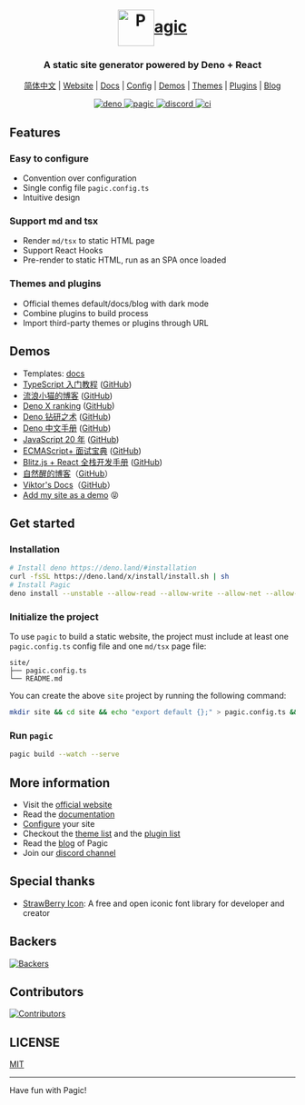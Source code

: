 <h1 align="center">
  <a href="https://pagic.org">
    <img alt="P" src="./pagic.org/assets/pagic_logo.png" width="64" align="center" />agic
  </a>
</h1>

<h3 align="center">
  A static site generator powered by Deno + React
</h3>
<p align="center">
  <a href="https://pagic.cn">简体中文</a> | <a href="https://pagic.org">Website</a> | <a href="https://pagic.org/docs/introduction.html">Docs</a> | <a href="https://pagic.org/docs/config.html">Config</a> | <a href="#demos">Demos</a> | <a href="https://pagic.org/themes/">Themes</a> | <a href="https://pagic.org/plugins/">Plugins</a> | <a href="https://pagic.org/blog/">Blog</a>
</p>
<p align="center">
  <a href="https://deno.land">
    <img src="https://img.shields.io/badge/Deno-1.8.2-brightgreen.svg?logo=deno" alt="deno" />
  </a>
  <a href="https://pagic.org">
    <img src="https://img.shields.io/badge/Pagic-v1.2.1-orange.svg" alt="pagic" />
  </a>
  <a href="https://discord.gg/vn3VvdUycW">
    <img src="https://img.shields.io/discord/785366263823335424" alt="discord" />
  </a>
  <a href="https://github.com/xcatliu/pagic/actions">
    <img src="https://github.com/xcatliu/pagic/workflows/ci/badge.svg" alt="ci" />
  </a>
</p>

## Features

### Easy to configure

- Convention over configuration
- Single config file `pagic.config.ts`
- Intuitive design

### Support md and tsx

- Render `md/tsx` to static HTML page
- Support React Hooks
- Pre-render to static HTML, run as an SPA once loaded

### Themes and plugins

- Official themes default/docs/blog with dark mode
- Combine plugins to build process
- Import third-party themes or plugins through URL

## Demos

- Templates: [docs](https://github.com/xcatliu/pagic_template_docs)
- [TypeScript 入门教程](https://ts.xcatliu.com/) ([GitHub](https://github.com/xcatliu/typescript-tutorial))
- [流浪小猫的博客](https://blog.xcatliu.com/) ([GitHub](https://github.com/xcatliu/blog))
- [Deno X ranking](https://yoshixmk.github.io/deno-x-ranking/) ([GitHub](https://github.com/yoshixmk/deno-x-ranking))
- [Deno 钻研之术](https://deno-tutorial.js.org/) ([GitHub](https://github.com/hylerrix/deno-tutorial))
- [Deno 中文手册](https://manual.deno.js.cn/) ([GitHub](https://github.com/denocn/deno_manual))
- [JavaScript 20 年](https://cn.history.js.org/) ([GitHub](https://github.com/doodlewind/jshistory-cn))
- [ECMAScript+ 面试宝典](https://es-interview.js.org/) ([GitHub](https://github.com/hylerrix/es-interview))
- [Blitz.js + React 全栈开发手册](https://blitzjs-tutorial.js.org/) ([GitHub](https://github.com/hylerrix/blitzjs-tutorial))
- [自然醒的博客](https://blog.shenfq.com/)（[GitHub](https://github.com/Shenfq/blog)）
- [Viktor's Docs](https://docs.itdongdong.com/)（[GitHub](https://github.com/ViktorWong/my-docs)）
- [Add my site as a demo](https://github.com/xcatliu/pagic/issues/new?assignees=xcatliu&labels=demo&template=add-a-demo.md&title=Add+my+site+as+a+demo+https%3A%2F%2Fexample.com) 😝

## Get started

### Installation

```bash
# Install deno https://deno.land/#installation
curl -fsSL https://deno.land/x/install/install.sh | sh
# Install Pagic
deno install --unstable --allow-read --allow-write --allow-net --allow-run --name=pagic https://deno.land/x/pagic/mod.ts
```

### Initialize the project

To use `pagic` to build a static website, the project must include at least one `pagic.config.ts` config file and one `md/tsx` page file:

```
site/
├── pagic.config.ts
└── README.md
```

You can create the above `site` project by running the following command:

```bash
mkdir site && cd site && echo "export default {};" > pagic.config.ts && echo "# Hello world" > README.md
```

### Run `pagic`

```bash
pagic build --watch --serve
```

## More information

- Visit the [official website](https://pagic.org)
- Read the [documentation](https://pagic.org/docs/introduction.html)
- [Configure](https://pagic.org/docs/config.html) your site
- Checkout the [theme list](https://pagic.org/themes/) and the [plugin list](https://pagic.org/plugins/)
- Read the [blog](https://pagic.org/blog/) of Pagic
- Join our [discord channel](https://discord.com/channels/785366263823335424)

## Special thanks

- [StrawBerry Icon](http://chuangzaoshi.com/icon/): A free and open iconic font library for developer and creator

## Backers

[![Backers](https://opencollective.com/pagic/tiers/backers.svg?avatarHeight=114&width=838)](https://opencollective.com/pagic)

## Contributors

[![Contributors](https://opencollective.com/pagic/contributors.svg?avatarHeight=44&width=838&button=false)](https://github.com/xcatliu/pagic/graphs/contributors)

## LICENSE

[MIT](./LICENSE)

---

Have fun with Pagic!
